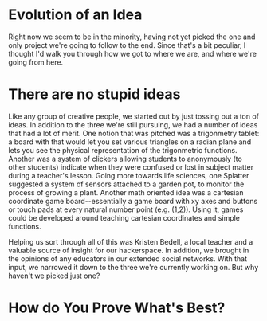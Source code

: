 <!--
post#: 2
summary: a brief cover of how we went about developing our initial ideas, and how we winnowed them down.
-->

# Evolution of an Idea

Right now we seem to be in the minority, having not yet picked the one and only project we're going to follow to the end. Since that's a bit peculiar, I thought I'd walk you through how we got to where we are, and where we're going from here.

# There are no stupid ideas

Like any group of creative people, we started out by just tossing out a ton of ideas. In addition to the three we're still pursuing, we had a number of ideas that had a lot of merit. One notion that was pitched was a trigonmetry tablet: a board with that would let you set various triangles on a radian plane and lets you see the physical representation of the trigonmetric functions. Another was a system of clickers allowing students to anonymously (to other students) indicate when they were confused or lost in subject matter during a teacher's lesson. Going more towards life sciences, one Splatter suggested a system of sensors attached to a garden pot, to monitor the process of growing a plant. Another math oriented idea was a cartesian coordinate game board--essentially a game board with xy axes and buttons or touch pads at every natural number point (e.g. (1,2)). Using it, games could be developed around teaching cartesian coordinates and simple functions. 

Helping us sort through all of this was Kristen Bedell, a local teacher and a valuable source of insight for our hackerspace. In addition, we brought in the opinions of any educators in our extended social networks. With that input, we narrowed it down to the three we're currently working on. But why haven't we picked just one?

# How do You Prove What's Best?
